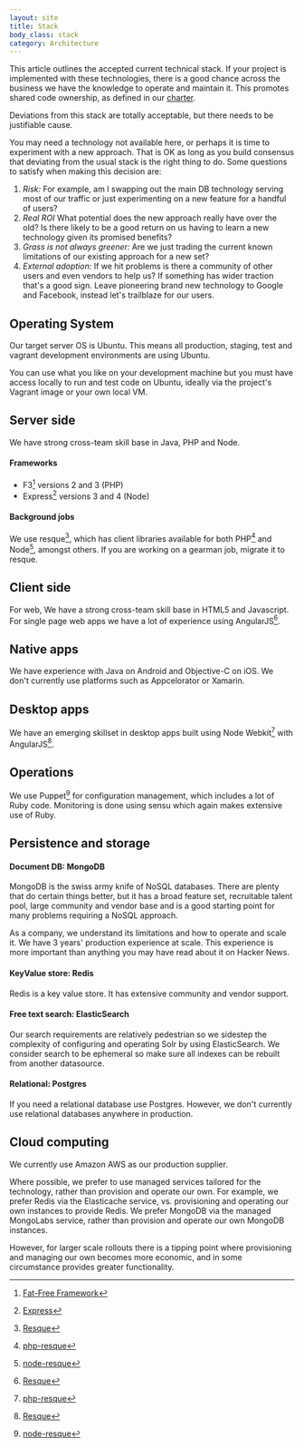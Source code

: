 ```yaml
---
layout: site
title: Stack
body_class: stack
category: Architecture
---
```


This article outlines the accepted current technical stack. If your project is implemented with these technologies,
there is a good chance across the business we have the knowledge to operate and maintain it. This promotes shared code
ownership, as defined in our [charter](topics.html).

Deviations from this stack are totally acceptable, but there needs to be justifiable cause.

You may need a technology not available here, or perhaps it is time to experiment with a new approach. That is OK as
long as you build consensus that deviating from the usual stack is the right thing to do. Some questions to satisfy when
making this decision are:

1. *Risk:* For example, am I swapping out the main DB technology serving most of our traffic or just experimenting on a
new feature for a handful of users?
1. *Real ROI* What potential does the new approach really have over the old? Is there likely to be a good return on us
having to learn a new technology given its promised benefits?
1. *Grass is not always greener:* Are we just trading the current known limitations of our existing approach for a
new set?
1. *External adoption:* If we hit problems is there a community of other users and even vendors to help us? If something
has wider traction that's a good sign. Leave pioneering brand new technology to Google and Facebook, instead let's
trailblaze for our users.

## Operating System

Our target server OS is Ubuntu. This means all production, staging, test and vagrant development environments are using
Ubuntu.

You can use what you like on your development machine but you must have access locally to run and test code on Ubuntu,
ideally via the project's Vagrant image or your own local VM.

## Server side

We have strong cross-team skill base in Java, PHP and Node.

#### Frameworks

* F3[^1] versions 2 and 3 (PHP)
* Express[^2] versions 3 and 4 (Node)

#### Background jobs

We use resque[^3], which has client libraries available for both PHP[^4] and Node[^5], amongst others. If you are
working on a gearman job, migrate it to resque.

## Client side

For web, We have a strong cross-team skill base in HTML5 and Javascript. For single page web apps we have a lot of
experience using AngularJS[^3].

## Native apps

We have experience with Java on Android and Objective-C on iOS. We don't currently use platforms such as Appcelorator or
Xamarin.

## Desktop apps

We have an emerging skillset in desktop apps built using Node Webkit[^4] with AngularJS[^3].

## Operations

We use Puppet[^5] for configuration management, which includes a lot of Ruby code. Monitoring is done using sensu which
again makes extensive use of Ruby.

## Persistence and storage

#### Document DB: MongoDB

MongoDB is the swiss army knife of NoSQL databases. There are plenty that do certain things better, but it has a broad
feature set, recruitable talent pool, large community and vendor base and is a good starting point for many problems
requiring a NoSQL approach.

As a company, we understand its limitations and how to operate and scale it. We have 3 years' production experience at
scale. This experience is more important than anything you may have read about it on Hacker News.

#### KeyValue store: Redis

Redis is a key value store. It has extensive community and vendor support.

#### Free text search: ElasticSearch

Our search requirements are relatively pedestrian so we sidestep the complexity of configuring and operating Solr by
using ElasticSearch. We consider search to be ephemeral so make sure all indexes can be rebuilt from another datasource.

#### Relational: Postgres

If you need a relational database use Postgres. However, we don't currently use relational databases anywhere in
production.

## Cloud computing

We currently use Amazon AWS as our production supplier.

Where possible, we prefer to use managed services tailored for the technology, rather than provision and operate our own. For
example, we prefer Redis via the Elasticache service, vs. provisioning and operating our own instances to provide Redis. We prefer MongoDB via the managed MongoLabs service, rather than provision and operate our own MongoDB instances.

However, for larger scale rollouts there is a tipping point where provisioning and managing our own becomes more economic, and in some circumstance provides greater functionality.


[^1]: [Fat-Free Framework](http://fatfreeframework.com/home)
[^2]: [Express](http://expressjs.com/)
[^3]: [Resque](https://github.com/resque/resque)
[^4]: [php-resque](https://github.com/chrisboulton/php-resque)
[^5]: [node-resque](https://github.com/taskrabbit/node-resque)
